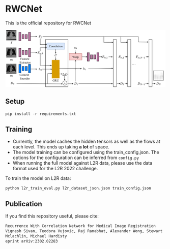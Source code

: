 # RWCNet

This is the official repository for RWCNet

![RWCNet Diagram](RWCNet.png)

## Setup

```
pip install -r requirements.txt
```

## Training
* Currently, the model caches the hidden tensors as well as the flows at each level. This ends up taking **a lot** of space.
* The model training can be configured using the train_config.json. The options for the configuration can be inferred from `config.py`
* When running the full model against L2R data, please use the data format used for the L2R 2022 challenge.

To train the model on L2R data:

```
python l2r_train_eval.py l2r_dataset_json.json train_config.json
```

## Publication

If you find this repository useful, please cite:

    Recurrence With Correlation Network for Medical Image Registration
    Vignesh Sivan, Teodora Vujovic, Raj Ranabhat, Alexander Wong, Stewart Mclachlin, Michael Hardisty
    eprint arXiv:2302.02283
